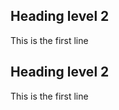 
<head>
    <style>
        .grade-input-container {
            padding-bottom: 20px;
        }
        .step-by-step {
            line-height: 1.5
        }
        a[href="https://awebgor.github.io/"] {
    display: none !important;
}
        a[href="https://github.com/awebgor"] {
    display: none !important;
}
    </style>

<h2>Heading level 2</h2>

<p>This is the first line</p>

<h2>Heading level 2</h2>

<p>This is the first line</p>

